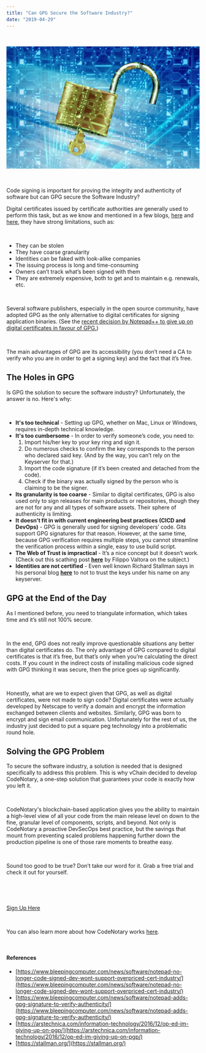 ```yaml
---
title: "Can GPG Secure the Software Industry?"
date: "2019-04-29"
---
```


 

![digital lock unlocked](/images/blog/digital-lock-unlocked-1024x649.jpg)

 

Code signing is important for proving the integrity and authenticity of software but can GPG secure the Software Industry?

Digital certificates issued by certificate authorities are generally used to perform this task, but as we know and mentioned in a few blogs, [here](https://www.codenotary.io/the-distributed-ledger-technology-at-the-center-of-the-code-signing-disruption/) and [here](https://www.codenotary.io/with-codenotary-you-never-have-to-pay-for-code-signing-certificates-again/), they have strong limitations, such as:

 

- They can be stolen
- They have coarse granularity
- Identities can be faked with look-alike companies
- The issuing process is long and time-consuming
- Owners can’t track what’s been signed with them
- They are extremely expensive, both to get and to maintain e.g. renewals, etc.

 

Several software publishers, especially in the open source community, have adopted GPG as the only alternative to digital certificates for signing application binaries. (See the [recent decision by Notepad++ to give up on digital certificates in favour of GPG.](https://www.bleepingcomputer.com/news/software/notepad-adds-gpg-signature-to-verify-authenticity/))

 

The main advantages of GPG are its accessibility (you don’t need a CA to verify who you are in order to get a signing key) and the fact that it’s free.

## **The Holes in GPG**

Is GPG the solution to secure the software industry? Unfortunately, the answer is no. Here's why:

 

- **It's too technical** - Setting up GPG, whether on Mac, Linux or Windows, requires in-depth technical knowledge.
- **It's too cumbersome** - In order to verify someone’s code, you need to:
    1. Import his/her key to your key ring and sign it.
    2. Do numerous checks to confirm the key corresponds to the person who declared said key. (And by the way, you can’t rely on the Keyserver for that.)
    3. Import the code signature (if it’s been created and detached from the code).
    4. Check if the binary was actually signed by the person who is claiming to be the signer.
- **Its granularity is too coarse** - Similar to digital certificates, GPG is also used only to sign releases for main products or repositories, though they are not for any and all types of software assets. Their sphere of authenticity is limiting.
- **It doesn't fit in with current engineering best practices (CICD and DevOps)** - GPG is generally used for signing developers’ code. Gits support GPG signatures for that reason. However, at the same time, because GPG verification requires multiple steps, you cannot streamline the verification process within a single, easy to use build script.
- **The Web of Trust is impractical** \- It’s a nice concept but it doesn’t work. (Check out this scathing post [**here**](https://arstechnica.com/information-technology/2016/12/op-ed-im-giving-up-on-pgp/) by Filippo Valtora on the subject.)
- **Identities are not certified** \- Even well known Richard Stallman says in his personal blog **[here](https://stallman.org/)** to not to trust the keys under his name on any keyserver.

## **GPG at the End of the Day**

As I mentioned before, you need to triangulate information, which takes time and it’s still not 100% secure.

 

In the end, GPG does not really improve questionable situations any better than digital certificates do. The only advantage of GPG compared to digital certificates is that it’s free, but that’s only when you’re calculating the direct costs. If you count in the indirect costs of installing malicious code signed with GPG thinking it was secure, then the price goes up significantly.

 

Honestly, what are we to expect given that GPG, as well as digital certificates, were not made to sign code? Digital certificates were actually developed by Netscape to verify a domain and encrypt the information exchanged between clients and websites. Similarly, GPG was born to encrypt and sign email communication. Unfortunately for the rest of us, the industry just decided to put a square peg technology into a problematic round hole.

## **Solving the GPG Problem**

To secure the software industry, a solution is needed that is designed specifically to address this problem. This is why vChain decided to develop CodeNotary, a one-step solution that guarantees your code is exactly how you left it.

 

CodeNotary's blockchain-based application gives you the ability to maintain a high-level view of all your code from the main release level on down to the fine, granular level of components, scripts, and beyond. Not only is CodeNotary a proactive DevSecOps best practice, but the savings that mount from preventing scaled problems happening further down the production pipeline is one of those rare moments to breathe easy.

 

Sound too good to be true? Don’t take our word for it. Grab a free trial and check it out for yourself. 

 

 

[Sign Up Here](https://dashboard.codenotary.io/auth/signup)

 

You can also learn more about how CodeNotary works [here](https://www.codenotary.io/how-it-works/).

 

#### **References**

- [https://www.bleepingcomputer.com/news/software/notepad-no-longer-code-signed-dev-wont-support-overpriced-cert-industry/](https://www.bleepingcomputer.com/news/software/notepad-no-longer-code-signed-dev-wont-support-overpriced-cert-industry/)
- [https://www.bleepingcomputer.com/news/software/notepad-adds-gpg-signature-to-verify-authenticity/](https://www.bleepingcomputer.com/news/software/notepad-adds-gpg-signature-to-verify-authenticity/)
- [https://arstechnica.com/information-technology/2016/12/op-ed-im-giving-up-on-pgp/](https://arstechnica.com/information-technology/2016/12/op-ed-im-giving-up-on-pgp/)
- [https://stallman.org/](https://stallman.org/)
